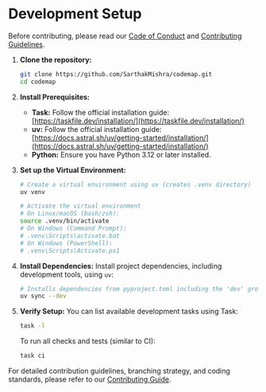 # Development Setup

Before contributing, please read our [Code of Conduct](code-of-conduct.md) and [Contributing Guidelines](guidelines.md).

1.  **Clone the repository:**

    ```bash
    git clone https://github.com/SarthakMishra/codemap.git
    cd codemap
    ```

2.  **Install Prerequisites:**
    *   **Task:** Follow the official installation guide: [https://taskfile.dev/installation/](https://taskfile.dev/installation/)
    *   **uv:** Follow the official installation guide: [https://docs.astral.sh/uv/getting-started/installation/](https://docs.astral.sh/uv/getting-started/installation/)   
    *   **Python:** Ensure you have Python 3.12 or later installed.

3.  **Set up the Virtual Environment:**
    ```bash
    # Create a virtual environment using uv (creates .venv directory)
    uv venv

    # Activate the virtual environment
    # On Linux/macOS (bash/zsh):
    source .venv/bin/activate
    # On Windows (Command Prompt):
    # .venv\Scripts\activate.bat
    # On Windows (PowerShell):
    # .venv\Scripts\Activate.ps1
    ```

4.  **Install Dependencies:**
    Install project dependencies, including development tools, using `uv`:
    ```bash
    # Installs dependencies from pyproject.toml including the 'dev' group
    uv sync --dev
    ```

5.  **Verify Setup:**
    You can list available development tasks using Task:
    ```bash
    task -l
    ```
    To run all checks and tests (similar to CI):
    ```bash
    task ci
    ```

For detailed contribution guidelines, branching strategy, and coding standards, please refer to our [Contributing Guide](guidelines.md). 